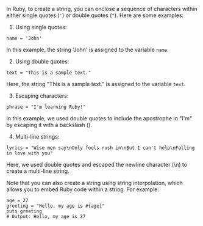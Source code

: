 In Ruby, to create a string, you can enclose a sequence of characters within either single quotes (`'`) or double quotes (`"`). Here are some examples:

1. Using single quotes:
```
name = 'John'
```
In this example, the string 'John' is assigned to the variable `name`.

2. Using double quotes:
```
text = "This is a sample text."
```
Here, the string "This is a sample text." is assigned to the variable `text`.

3. Escaping characters:
```
phrase = "I'm learning Ruby!"
```
In this example, we used double quotes to include the apostrophe in "I'm" by escaping it with a backslash (\).

4. Multi-line strings:
```
lyrics = "Wise men say\nOnly fools rush in\nBut I can't help\nFalling in love with you"
```
Here, we used double quotes and escaped the newline character (\n) to create a multi-line string.

Note that you can also create a string using string interpolation, which allows you to embed Ruby code within a string. For example:
```
age = 27
greeting = "Hello, my age is #{age}"
puts greeting
# Output: Hello, my age is 27
```